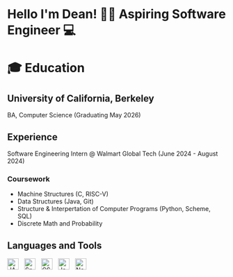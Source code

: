 # Hello I'm Dean! 👋🏽 Aspiring Software Engineer 💻

# 🎓 Education 

## University of California, Berkeley
BA, Computer Science (Graduating May 2026)

## Experience
Software Engineering Intern @ Walmart Global Tech (June 2024 - August 2024)

### Coursework
* Machine Structures (C, RISC-V)
* Data Structures (Java, Git)
* Structure & Interpertation of Computer Programs (Python, Scheme, SQL)
* Discrete Math and Probability

## Languages and Tools

<img align="left" alt="JAVA" width="26px" src="https://cdn.jsdelivr.net/gh/devicons/devicon/icons/java/java-original.svg" style="padding-right:10px;" />
<img align="left" alt="Spring" width="26px" src="https://cdn.jsdelivr.net/gh/devicons/devicon/icons/spring/spring-original.svg" style="padding-right:10px;" />
<img align="left" alt="CSS3" width="26px" src="https://cdn.jsdelivr.net/gh/devicons/devicon/icons/css3/css3-original.svg" style="padding-right:10px;" />
<img align="left" alt="JavaScript" width="26px" src="https://cdn.jsdelivr.net/gh/devicons/devicon/icons/javascript/javascript-original.svg" style="padding-right:10px;"/>
<img align="left" alt="Node.js" width="26px" src="https://cdn.jsdelivr.net/gh/devicons/devicon/icons/nodejs/nodejs-original.svg" style="padding right:10px;"/>
